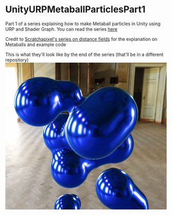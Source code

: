 # UnityURPMetaballParticlesPart1
Part 1 of a series explaining how to make Metaball particles in Unity using URP and Shader Graph. You can read the series [here](https://bronsonzgeb.com/index.php/2021/02/27/particle-metaballs-in-unity-using-urp-and-shader-graph-part-1/)

Credit to [Scratchapixel's series on distance fields](https://www.scratchapixel.com/lessons/advanced-rendering/rendering-distance-fields/basic-sphere-tracer) for the explanation on Metaballs and example code

This is what they'll look like by the end of the series (that'll be in a different repository)
![Example](https://github.com/bzgeb/UnityURPMetaballParticlesPart1/blob/main/Metaballs.png)
